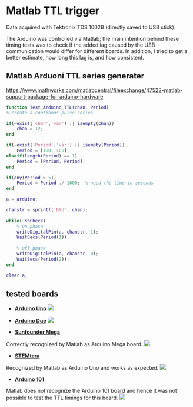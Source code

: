 # Matlab TTL trigger

Data acquired with Tektronix TDS 1002B (directly saved to USB stick).

The Arduino was controlled via Matlab; the main intention behind these timing tests was to check if the added lag caused by the USB communication would differ for different boards. In addition, I tried to get a better estimate, how long this lag is, and how consistent.

## Matlab Arduoni TTL series generater

https://www.mathworks.com/matlabcentral/fileexchange/47522-matlab-support-package-for-arduino-hardware

``` Matlab
function Test_Arduino_TTL(chan, Period)
% create a continous pulse series

if(~exist('chan','var') || isempty(chan))
    chan = 12;
end

if(~exist('Period','var') || isempty(Period))
    Period = [100, 100];
elseif(length(Period) == 1)
    Period = [Period, Period];
end

if(any(Period > 5))
    Period = Period ./ 1000;  % need the time in seconds
end

a = arduino;

chanstr = sprintf('D%d', chan);
    
while(~KbCheck)
    % On phase
    writeDigitalPin(a, chanstr, 1);
    WaitSecs(Period(1));
    
    % Off phase
    writeDigitalPin(a, chanstr, 0);
    WaitSecs(Period(2));
end

clear a;
```








## tested boards


* [**Arduino Uno**](https://store.arduino.cc/usa/arduino-uno-rev3)
![](https://store-cdn.arduino.cc/usa/catalog/product/cache/1/image/1000x750/f8876a31b63532bbba4e781c30024a0a/a/0/a000066_iso_3_1.jpg)

* [**Arduino Due**](https://store.arduino.cc/usa/arduino-due)
![](https://store-cdn.arduino.cc/usa/catalog/product/cache/1/image/1000x750/f8876a31b63532bbba4e781c30024a0a/A/0/A000062_iso_2.jpg)

* [**Sunfounder Mega**](https://www.sunfounder.com/mega-2560-compatible-with-arduino.html)

Correctly recognized by Matlab as Arduino Mega board.
![](https://www.sunfounder.com/media/catalog/product/cache/1/image/9df78eab33525d08d6e5fb8d27136e95/1/_/1_2_6.jpg)

* [**STEMtera**](https://stemtera.com/)

Recognized by Matlab as Arduino Uno and works as expected.
![](https://cdn.sparkfun.com//assets/parts/1/1/9/4/6/10483-02.jpg)

* [**Arduino 101**](https://store.arduino.cc/usa/arduino-101)

Matlab does not recognize the Arduino 101 board and hence it was not possible to test the TTL timings for this board.
![](https://store-cdn.arduino.cc/usa/catalog/product/cache/1/image/1000x750/f8876a31b63532bbba4e781c30024a0a/A/B/ABX00005_iso_2.jpg)


